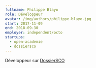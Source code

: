 ```yaml
---
fullname: Philippe Blayo
role: Développeur
avatar: /img/authors/philippe.blayo.jpg
start: 2017-11-09
end: 2018-09-30
employer: independent/octo
startups:
  - open-academie
  - dossiersco
---
```


Développeur sur [DossierSCO](https://www.dossiersco.fr)
